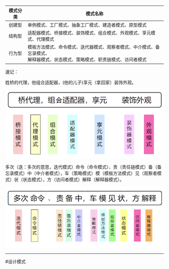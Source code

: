 
| 模式分类 | 模式名称 |
| :-----: | ----- |
| 创建型 | 单例模式、工厂模式、抽象工厂模式、建造者模式、原型模式 |、
| 结构型 | 适配器模式、桥接模式、装饰模式、组合模式、外观模式、享元模式、代理模式 |
| 行为型 | 模板方法模式、命令模式、迭代器模式、观察者模式、中介模式、备忘录模式、</br>解释器模式、状态模式、策略模式、职责链模式、访问者模式  |




速记：

姓桥的代理，他组合适配器，(他的儿子)享元（拿回家）装饰外观。

![](img/64b58e5cd7a3b721c58596ae5ed9a225.png)

多次（迭：多次的意思，迭代模式）命令（命令模式）、责（责任链模式）备（备忘录模式）中（中介者模式），车（策略模式）模（模板方法模式）见（观察者模式）状（状态模式），方（访问者模式）解释（解释器模式）。

![](img/4653ecbcd21bc36554bbd47f12ce7675.png)

---
#设计模式